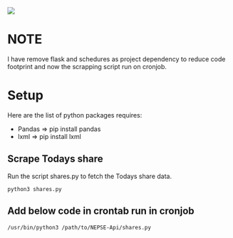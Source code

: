 ![](https://i.imgur.com/WzqBk1p.png)

# NOTE
I have remove flask and schedures as project dependency to reduce code footprint and now the scrapping script run on cronjob.

# Setup
Here are the list of python packages requires:
- Pandas => pip install pandas
- lxml => pip install lxml

## Scrape Todays share
Run the script shares.py to fetch the Todays share data.

```
python3 shares.py

```

## Add below code in crontab run in cronjob
```
/usr/bin/python3 /path/to/NEPSE-Api/shares.py
```
